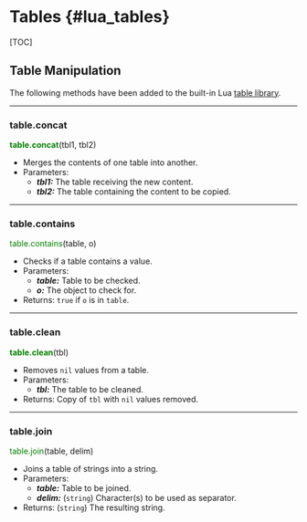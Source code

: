 
Tables {#lua_tables}
======

[TOC]

## Table Manipulation

The following methods have been added to the built-in Lua [table library](https://www.lua.org/manual/5.3/manual.html#6.6).

---
### table.concat
<span style="color:green; font-weight:bold;">table.concat</span>(tbl1, tbl2)
- Merges the contents of one table into another.
- Parameters:
  - ***tbl1:*** The table receiving the new content.
  - ***tbl2:*** The table containing the content to be copied.

---
### table.contains
<span style="color:green; font-wight:bold;">table.contains</span>(table, o)
- Checks if a table contains a value.
- Parameters:
  - ***table:*** Table to be checked.
  - ***o:*** The object to check for.
- Returns: <code>true</code> if <code>o</code> is in <code>table</code>.

---
### table.clean
<span style="color:green; font-weight:bold;">table.clean</span>(tbl)
- Removes <code>nil</code> values from a table.
- Parameters:
  - ***tbl:*** The table to be cleaned.
- Returns: Copy of <code>tbl</code> with <code>nil</code> values removed.

---
### table.join
<span style="color:green; font-wight:bold;">table.join</span>(table, delim)
- Joins a table of strings into a string.
- Parameters:
  - ***table:*** Table to be joined.
  - ***delim:*** (`string`) Character(s) to be used as separator.
- Returns: (`string`) The resulting string.
